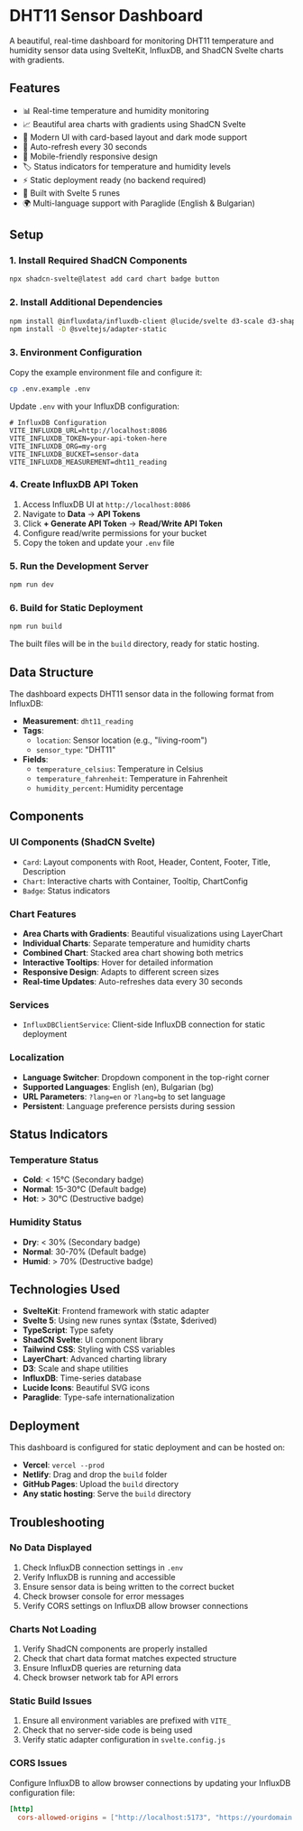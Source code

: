 # DHT11 Sensor Dashboard

A beautiful, real-time dashboard for monitoring DHT11 temperature and humidity sensor data using SvelteKit, InfluxDB, and ShadCN Svelte charts with gradients.

## Features

- 📊 Real-time temperature and humidity monitoring
- 📈 Beautiful area charts with gradients using ShadCN Svelte
- 🎨 Modern UI with card-based layout and dark mode support
- 🔄 Auto-refresh every 30 seconds
- 📱 Mobile-friendly responsive design
- 🏷️ Status indicators for temperature and humidity levels
- ⚡ Static deployment ready (no backend required)
- 🎯 Built with Svelte 5 runes
- 🌍 Multi-language support with Paraglide (English & Bulgarian)

## Setup

### 1. Install Required ShadCN Components

```bash
npx shadcn-svelte@latest add card chart badge button
```

### 2. Install Additional Dependencies

```bash
npm install @influxdata/influxdb-client @lucide/svelte d3-scale d3-shape
npm install -D @sveltejs/adapter-static
```

### 3. Environment Configuration

Copy the example environment file and configure it:

```bash
cp .env.example .env
```

Update `.env` with your InfluxDB configuration:

```env
# InfluxDB Configuration
VITE_INFLUXDB_URL=http://localhost:8086
VITE_INFLUXDB_TOKEN=your-api-token-here
VITE_INFLUXDB_ORG=my-org
VITE_INFLUXDB_BUCKET=sensor-data
VITE_INFLUXDB_MEASUREMENT=dht11_reading
```

### 4. Create InfluxDB API Token

1. Access InfluxDB UI at `http://localhost:8086`
2. Navigate to **Data** → **API Tokens**
3. Click **+ Generate API Token** → **Read/Write API Token**
4. Configure read/write permissions for your bucket
5. Copy the token and update your `.env` file

### 5. Run the Development Server

```bash
npm run dev
```

### 6. Build for Static Deployment

```bash
npm run build
```

The built files will be in the `build` directory, ready for static hosting.

## Data Structure

The dashboard expects DHT11 sensor data in the following format from InfluxDB:

- **Measurement**: `dht11_reading`
- **Tags**: 
  - `location`: Sensor location (e.g., "living-room")
  - `sensor_type`: "DHT11"
- **Fields**:
  - `temperature_celsius`: Temperature in Celsius
  - `temperature_fahrenheit`: Temperature in Fahrenheit
  - `humidity_percent`: Humidity percentage

## Components

### UI Components (ShadCN Svelte)
- `Card`: Layout components with Root, Header, Content, Footer, Title, Description
- `Chart`: Interactive charts with Container, Tooltip, ChartConfig
- `Badge`: Status indicators

### Chart Features
- **Area Charts with Gradients**: Beautiful visualizations using LayerChart
- **Individual Charts**: Separate temperature and humidity charts
- **Combined Chart**: Stacked area chart showing both metrics
- **Interactive Tooltips**: Hover for detailed information
- **Responsive Design**: Adapts to different screen sizes
- **Real-time Updates**: Auto-refreshes data every 30 seconds

### Services
- `InfluxDBClientService`: Client-side InfluxDB connection for static deployment

### Localization
- **Language Switcher**: Dropdown component in the top-right corner
- **Supported Languages**: English (en), Bulgarian (bg)
- **URL Parameters**: `?lang=en` or `?lang=bg` to set language
- **Persistent**: Language preference persists during session

## Status Indicators

### Temperature Status
- **Cold**: < 15°C (Secondary badge)
- **Normal**: 15-30°C (Default badge)
- **Hot**: > 30°C (Destructive badge)

### Humidity Status
- **Dry**: < 30% (Secondary badge)
- **Normal**: 30-70% (Default badge)
- **Humid**: > 70% (Destructive badge)

## Technologies Used

- **SvelteKit**: Frontend framework with static adapter
- **Svelte 5**: Using new runes syntax ($state, $derived)
- **TypeScript**: Type safety
- **ShadCN Svelte**: UI component library
- **Tailwind CSS**: Styling with CSS variables
- **LayerChart**: Advanced charting library
- **D3**: Scale and shape utilities
- **InfluxDB**: Time-series database
- **Lucide Icons**: Beautiful SVG icons
- **Paraglide**: Type-safe internationalization

## Deployment

This dashboard is configured for static deployment and can be hosted on:

- **Vercel**: `vercel --prod`
- **Netlify**: Drag and drop the `build` folder
- **GitHub Pages**: Upload the `build` directory
- **Any static hosting**: Serve the `build` directory

## Troubleshooting

### No Data Displayed
1. Check InfluxDB connection settings in `.env`
2. Verify InfluxDB is running and accessible
3. Ensure sensor data is being written to the correct bucket
4. Check browser console for error messages
5. Verify CORS settings on InfluxDB allow browser connections

### Charts Not Loading
1. Verify ShadCN components are properly installed
2. Check that chart data format matches expected structure
3. Ensure InfluxDB queries are returning data
4. Check browser network tab for API errors

### Static Build Issues
1. Ensure all environment variables are prefixed with `VITE_`
2. Check that no server-side code is being used
3. Verify static adapter configuration in `svelte.config.js`

### CORS Issues
Configure InfluxDB to allow browser connections by updating your InfluxDB configuration file:

```toml
[http]
  cors-allowed-origins = ["http://localhost:5173", "https://yourdomain.com"]
``` 